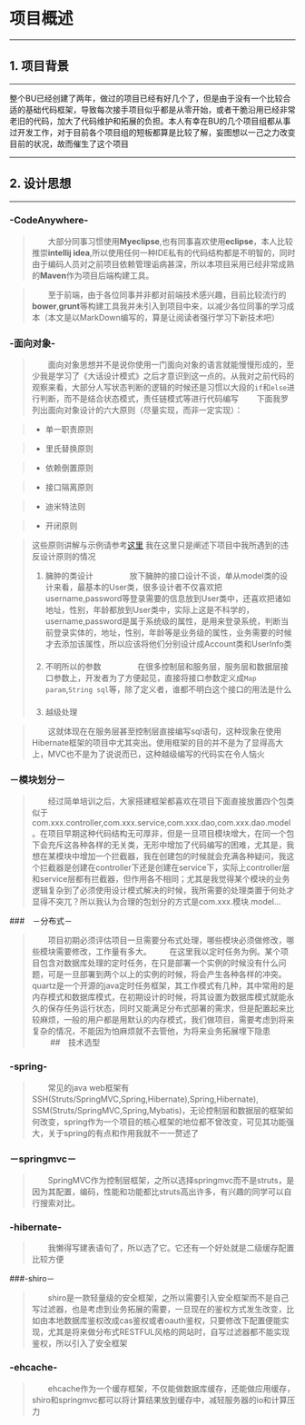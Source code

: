 # 项目概述

---

## 1. 项目背景
---

整个BU已经创建了两年，做过的项目已经有好几个了，但是由于没有一个比较合适的基础代码框架，导致每次接手项目似乎都是从零开始，或者干脆沿用已经非常老旧的代码，加大了代码维护和拓展的负担。本人有幸在BU的几个项目组都从事过开发工作，对于目前各个项目组的短板都算是比较了解，妄图想以一己之力改变目前的状况，故而催生了这个项目

---

## 2. 设计思想

---

###  -CodeAnywhere-  ###

>　　大部分同事习惯使用**Myeclipse**,也有同事喜欢使用**eclipse**，本人比较推崇**intellij idea**,所以使用任何一种IDE私有的代码结构都是不明智的，同时由于编码人员对之前项目依赖管理诟病甚深，所以本项目采用已经非常成熟的**Maven**作为项目后端构建工具。

>　　至于前端，由于各位同事并非都对前端技术感兴趣，目前比较流行的**bower**,**grunt**等构建工具我并未引入到项目中来，以减少各位同事的学习成本（本文是以MarkDown编写的，算是让阅读者强行学习下新技术吧）

### -面向对象- ###

> 　　面向对象思想并不是说你使用一门面向对象的语言就能慢慢形成的，至少我是学习了《大话设计模式》之后才意识到这一点的。从我对之前代码的观察来看，大部分人写状态判断的逻辑的时候还是习惯以大段的`if`和`else`进行判断，而不是结合状态模式，责任链模式等进行代码编写
>　　下面我罗列出面向对象设计的六大原则（尽量实现，而非一定实现）：

>* 单一职责原则

>* 里氏替换原则

>* 依赖倒置原则

>* 接口隔离原则

>* 迪米特法则

>* 开闭原则

>  这些原则讲解与示例请参考[这里](http://www.cnblogs.com/lhws/archive/2012/03/10/2389189.html)
> 我在这里只是阐述下项目中我所遇到的违反设计原则的情况
>1. 臃肿的类设计
　　
　　放下臃肿的接口设计不谈，单从model类的设计来看，最基本的User类，很多设计者不仅喜欢把username,password等登录需要的信息放到User类中，还喜欢把诸如地址，性别，年龄都放到User类中，实际上这是不科学的，username,password是属于系统级的属性，是用来登录系统，判断当前登录实体的，地址，性别，年龄等是业务级的属性，业务需要的时候才去添加该属性，所以应该将他们分别设计成Account类和UserInfo类
　　
>2. 不明所以的参数
　　
　　在很多控制层和服务层，服务层和数据层接口参数上，开发者为了方便起见，直接将接口参数定义成`Map　param`,`String sql`等，除了定义者，谁都不明白这个接口的用法是什么
　　
>3. 越级处理

> 　　这就体现在在服务层甚至控制层直接编写sql语句，这种现象在使用Hibernate框架的项目中尤其突出。使用框架的目的并不是为了显得高大上，MVC也不是为了说说而已，这种越级编写的代码实在令人恼火


### －模块划分－

> 　　经过简单培训之后，大家搭建框架都喜欢在项目下面直接放置四个包类似于com.xxx.controller,com.xxx.service,com.xxx.dao,com.xxx.dao.model。在项目早期这种代码结构无可厚非，但是一旦项目模块增大，在同一个包下会充斥这各种各样的无关类，无形中增加了代码编写的困难，尤其是，我想在某模块中增加一个拦截器，我在创建包的时候就会充满各种疑问，我这个拦截器是创建在controller下还是创建在service下，实际上controller层和service层都有拦截器，但作用各不相同；尤其是我觉得某个模块的业务逻辑复杂到了必须使用设计模式解决的时候，我所需要的处理类置于何处才显得不突兀？所以我认为合理的包划分的方式是com.xxx.模块.model...

###　－分布式－

> 　　项目初期必须评估项目一旦需要分布式处理，哪些模块必须做修改，哪些模块需要修改，工作量有多大。
　　在这里我以定时任务为例。某个项目包含对数据库处理的定时任务，在只是部署一个实例的时候没有什么问题，可是一旦部署到两个以上的实例的时候，将会产生各种各样的冲突。quartz是一个开源的java定时任务框架，其工作模式有几种，其中常用的是内存模式和数据库模式，在初期设计的时候，将其设置为数据库模式就能永久的保存任务运行状态，同时又能满足分布式部署的需求，但是配置起来比较麻烦，一般的用户都是用默认的内存模式，我们做项目，需要考虑到将来复杂的情况，不能因为怕麻烦就不去管他，为将来业务拓展埋下隐患
　　
##　技术选型

### -spring-

> 　　常见的java web框架有SSH(Struts/SpringMVC,Spring,Hibernate),Spring,Hibernate),　SSM(Struts/SpringMVC,Spring,Mybatis)，无论控制层和数据层的框架如何改变，spring作为一个项目的核心框架的地位都不曾改变，可见其功能强大，关于spring的有点和作用我就不一一赘述了

### －springmvc－

> 　　SpringMVC作为控制层框架，之所以选择springmvc而不是struts，是因为其配置，编码，性能和功能都比struts高出许多，有兴趣的同学可以自行搜索对比。

### -hibernate-

> 　　我懒得写建表语句了，所以选了它。它还有一个好处就是二级缓存配置比较方便

###-shiro－

> 　　shiro是一款轻量级的安全框架，之所以需要引入安全框架而不是自己写过滤器，也是考虑到业务拓展的需要，一旦现在的鉴权方式发生改变，比如由本地数据库鉴权改成cas鉴权或者oauth鉴权，只要修改下配置便能实现，尤其是将来做分布式RESTFUL风格的网站时，自写过滤器都不能实现鉴权，所以引入了安全框架

### -ehcache-

> 　　ehcache作为一个缓存框架，不仅能做数据库缓存，还能做应用缓存，shiro和springmvc都可以将计算结果放到缓存中，减轻服务器的io和计算压力




















